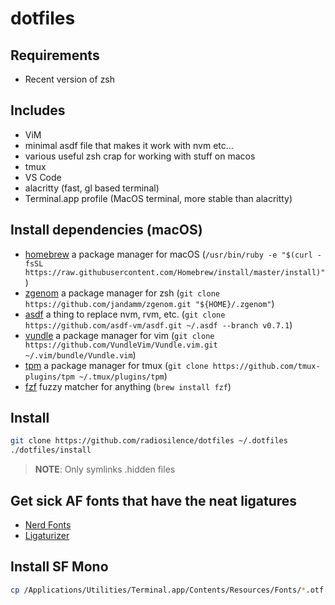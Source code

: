 # dotfiles

## Requirements

- Recent version of zsh

## Includes

- ViM
- minimal asdf file that makes it work with nvm etc...
- various useful zsh crap for working with stuff on macos
- tmux
- VS Code
- alacritty (fast, gl based terminal)
- Terminal.app profile (MacOS terminal, more stable than alacritty)

## Install dependencies (macOS)

- [homebrew](https://brew.sh/) a package manager for macOS (`/usr/bin/ruby -e "$(curl -fsSL https://raw.githubusercontent.com/Homebrew/install/master/install)"`)
- [zgenom](https://github.com/jandamm/zgenom) a package manager for zsh (`git clone https://github.com/jandamm/zgenom.git "${HOME}/.zgenom"`)
- [asdf](https://asdf-vm.com/#/) a thing to replace nvm, rvm, etc. (`git clone https://github.com/asdf-vm/asdf.git ~/.asdf --branch v0.7.1`)
- [vundle](https://github.com/VundleVim/Vundle.vim) a package manager for vim (`git clone https://github.com/VundleVim/Vundle.vim.git ~/.vim/bundle/Vundle.vim`)
- [tpm](https://github.com/tmux-plugins/tpm) a package manager for tmux (`git clone https://github.com/tmux-plugins/tpm ~/.tmux/plugins/tpm`)
- [fzf](https://github.com/junegunn/fzf) fuzzy matcher for anything (`brew install fzf`)

## Install

```zsh
git clone https://github.com/radiosilence/dotfiles ~/.dotfiles
./dotfiles/install
```

> **NOTE**: Only symlinks .hidden files

## Get sick AF fonts that have the neat ligatures

- [Nerd Fonts](https://github.com/ryanoasis/nerd-fonts/)
- [Ligaturizer](https://github.com/ToxicFrog/Ligaturizer)

## Install SF Mono

```zsh
cp /Applications/Utilities/Terminal.app/Contents/Resources/Fonts/*.otf ~/Library/Fonts/
```

